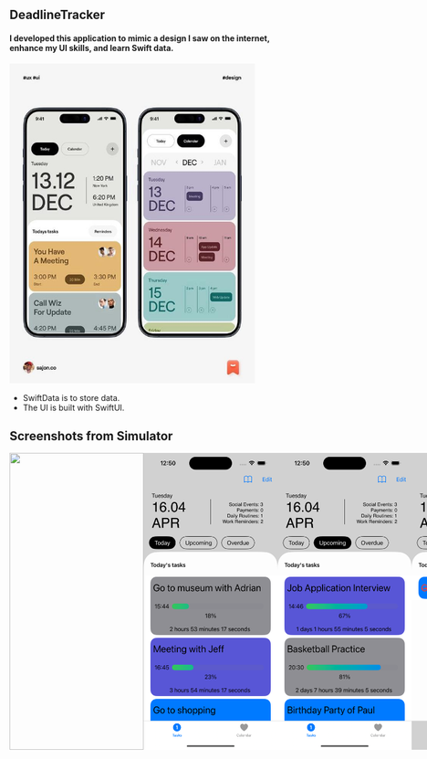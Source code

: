 ## DeadlineTracker
#### I developed this application to mimic a design I saw on the internet, enhance my UI skills, and learn Swift data.

<img height="560" width="430" src="https://github.com/aniloncul/DeadlineTracker/blob/main/design%20.jpg?raw=true"/>


- SwiftData is to store data.
- The UI is built with SwiftUI.

## Screenshots from Simulator
<div style="display: flex;">
  
  <img height="520" width="235" src="https://github.com/aniloncul/DeadlineTracker/blob/main/preview.gif?raw=true"/>
  <img height="520" width="235" src="https://github.com/aniloncul/DeadlineTracker/blob/main/Simulator%20Screenshot%20-%20iPhone%2015%20Pro%20-%202024-04-16%20at%2012.50.43.png?raw=true"/>
  <img height="520" width="235" src="https://github.com/aniloncul/DeadlineTracker/blob/main/Simulator%20Screenshot%20-%20iPhone%2015%20Pro%20-%202024-04-16%20at%2012.50.55.png?raw=true"/>
  <img height="520" width="235" src="https://github.com/aniloncul/DeadlineTracker/blob/main/Simulator%20Screenshot%20-%20iPhone%2015%20Pro%20-%202024-04-16%20at%2012.51.25.png?raw=true"/>
  <img height="520" width="235" src="https://github.com/aniloncul/DeadlineTracker/blob/main/Simulator%20Screenshot%20-%20iPhone%2015%20Pro%20-%202024-04-16%20at%2012.52.05.png?raw=true"/>
 
</div>
